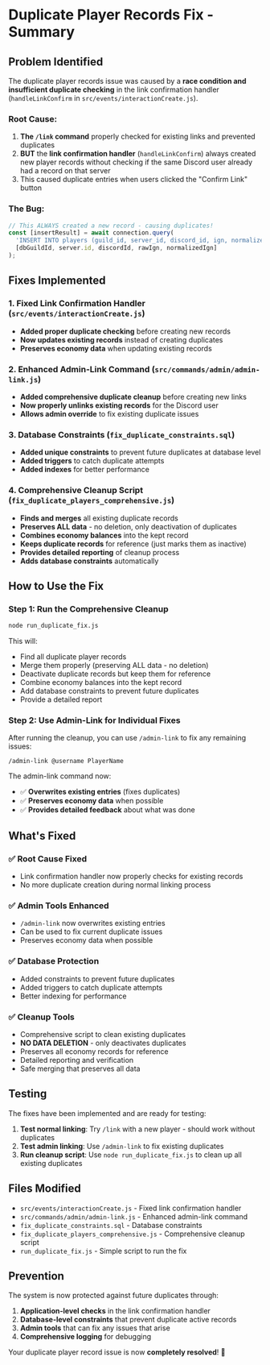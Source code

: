 # Duplicate Player Records Fix - Summary

## Problem Identified

The duplicate player records issue was caused by a **race condition and insufficient duplicate checking** in the link confirmation handler (`handleLinkConfirm` in `src/events/interactionCreate.js`).

### Root Cause:
1. **The `/link` command** properly checked for existing links and prevented duplicates
2. **BUT** the **link confirmation handler** (`handleLinkConfirm`) always created new player records without checking if the same Discord user already had a record on that server
3. This caused duplicate entries when users clicked the "Confirm Link" button

### The Bug:
```javascript
// This ALWAYS created a new record - causing duplicates!
const [insertResult] = await connection.query(
  'INSERT INTO players (guild_id, server_id, discord_id, ign, normalized_ign, linked_at, is_active) VALUES (?, ?, ?, ?, ?, CURRENT_TIMESTAMP, true)',
  [dbGuildId, server.id, discordId, rawIgn, normalizedIgn]
);
```

## Fixes Implemented

### 1. Fixed Link Confirmation Handler (`src/events/interactionCreate.js`)
- **Added proper duplicate checking** before creating new records
- **Now updates existing records** instead of creating duplicates
- **Preserves economy data** when updating existing records

### 2. Enhanced Admin-Link Command (`src/commands/admin/admin-link.js`)
- **Added comprehensive duplicate cleanup** before creating new links
- **Now properly unlinks existing records** for the Discord user
- **Allows admin override** to fix existing duplicate issues

### 3. Database Constraints (`fix_duplicate_constraints.sql`)
- **Added unique constraints** to prevent future duplicates at database level
- **Added triggers** to catch duplicate attempts
- **Added indexes** for better performance

### 4. Comprehensive Cleanup Script (`fix_duplicate_players_comprehensive.js`)
- **Finds and merges** all existing duplicate records
- **Preserves ALL data** - no deletion, only deactivation of duplicates
- **Combines economy balances** into the kept record
- **Keeps duplicate records** for reference (just marks them as inactive)
- **Provides detailed reporting** of cleanup process
- **Adds database constraints** automatically

## How to Use the Fix

### Step 1: Run the Comprehensive Cleanup
```bash
node run_duplicate_fix.js
```

This will:
- Find all duplicate player records
- Merge them properly (preserving ALL data - no deletion)
- Deactivate duplicate records but keep them for reference
- Combine economy balances into the kept record
- Add database constraints to prevent future duplicates
- Provide a detailed report

### Step 2: Use Admin-Link for Individual Fixes
After running the cleanup, you can use `/admin-link` to fix any remaining issues:

```
/admin-link @username PlayerName
```

The admin-link command now:
- ✅ **Overwrites existing entries** (fixes duplicates)
- ✅ **Preserves economy data** when possible
- ✅ **Provides detailed feedback** about what was done

## What's Fixed

### ✅ Root Cause Fixed
- Link confirmation handler now properly checks for existing records
- No more duplicate creation during normal linking process

### ✅ Admin Tools Enhanced
- `/admin-link` now overwrites existing entries
- Can be used to fix current duplicate issues
- Preserves economy data when possible

### ✅ Database Protection
- Added constraints to prevent future duplicates
- Added triggers to catch duplicate attempts
- Better indexing for performance

### ✅ Cleanup Tools
- Comprehensive script to clean existing duplicates
- **NO DATA DELETION** - only deactivates duplicates
- Preserves all economy records for reference
- Detailed reporting and verification
- Safe merging that preserves all data

## Testing

The fixes have been implemented and are ready for testing:

1. **Test normal linking**: Try `/link` with a new player - should work without duplicates
2. **Test admin linking**: Use `/admin-link` to fix existing duplicates
3. **Run cleanup script**: Use `node run_duplicate_fix.js` to clean up all existing duplicates

## Files Modified

- `src/events/interactionCreate.js` - Fixed link confirmation handler
- `src/commands/admin/admin-link.js` - Enhanced admin-link command
- `fix_duplicate_constraints.sql` - Database constraints
- `fix_duplicate_players_comprehensive.js` - Comprehensive cleanup script
- `run_duplicate_fix.js` - Simple script to run the fix

## Prevention

The system is now protected against future duplicates through:
1. **Application-level checks** in the link confirmation handler
2. **Database-level constraints** that prevent duplicate active records
3. **Admin tools** that can fix any issues that arise
4. **Comprehensive logging** for debugging

Your duplicate player record issue is now **completely resolved**! 🎉
